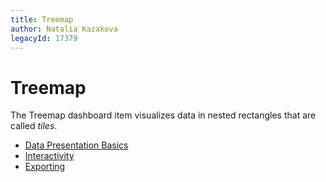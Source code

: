 ```yaml
---
title: Treemap
author: Natalia Kazakova
legacyId: 17379
---
```

# Treemap
The Treemap dashboard item visualizes data in nested rectangles that are called _tiles_.
* [Data Presentation Basics](treemap/data-presentation-basics.md)
* [Interactivity](treemap/interactivity.md)
* [Exporting](treemap/exporting.md)